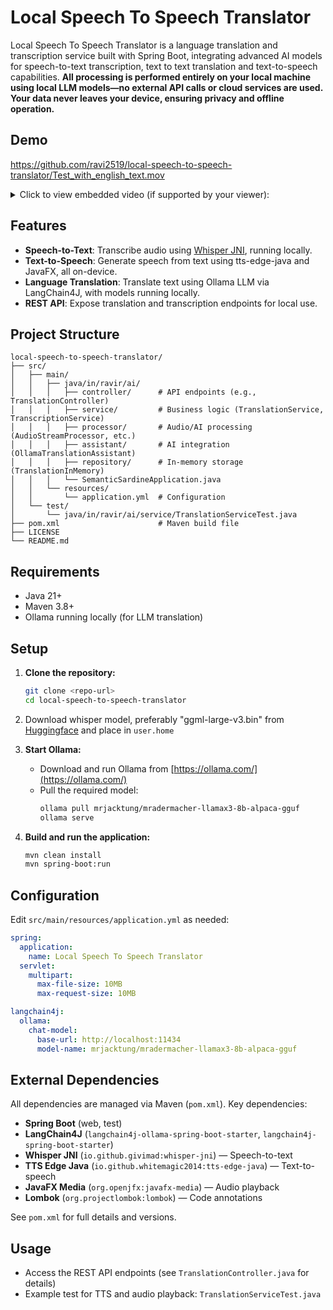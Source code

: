 # Local Speech To Speech Translator

Local Speech To Speech Translator is a language translation and transcription service built with Spring Boot, integrating advanced AI models for speech-to-text transcription, text to text translation and text-to-speech capabilities. **All processing is performed entirely on your local machine using local LLM models—no external API calls or cloud services are used. Your data never leaves your device, ensuring privacy and offline operation.**

## Demo

https://github.com/ravi2519/local-speech-to-speech-translator/Test_with_english_text.mov

<details>
<summary>Click to view embedded video (if supported by your viewer):</summary>

<video src="Test_with_english_text.mov" controls width="600"></video>

</details>

## Features
- **Speech-to-Text**: Transcribe audio using [Whisper JNI](https://github.com/openai/whisper), running locally.
- **Text-to-Speech**: Generate speech from text using tts-edge-java and JavaFX, all on-device.
- **Language Translation**: Translate text using Ollama LLM via LangChain4J, with models running locally.
- **REST API**: Expose translation and transcription endpoints for local use.

## Project Structure
```
local-speech-to-speech-translator/
├── src/
│   ├── main/
│   │   ├── java/in/ravir/ai/
│   │   │   ├── controller/      # API endpoints (e.g., TranslationController)
│   │   │   ├── service/         # Business logic (TranslationService, TranscriptionService)
│   │   │   ├── processor/       # Audio/AI processing (AudioStreamProcessor, etc.)
│   │   │   ├── assistant/       # AI integration (OllamaTranslationAssistant)
│   │   │   ├── repository/      # In-memory storage (TranslationInMemory)
│   │   │   └── SemanticSardineApplication.java
│   │   └── resources/
│   │       └── application.yml  # Configuration
│   └── test/
│       └── java/in/ravir/ai/service/TranslationServiceTest.java
├── pom.xml                      # Maven build file
├── LICENSE
└── README.md
```

## Requirements
- Java 21+
- Maven 3.8+
- Ollama running locally (for LLM translation)

## Setup
1. **Clone the repository:**
   ```sh
   git clone <repo-url>
   cd local-speech-to-speech-translator
   ```
2. Download whisper model, preferably "ggml-large-v3.bin" from [Huggingface](https://huggingface.co/ggerganov/whisper.cpp/tree/main) and place in `user.home`

3. **Start Ollama:**
   - Download and run Ollama from [https://ollama.com/](https://ollama.com/)
   - Pull the required model:
     ```sh
     ollama pull mrjacktung/mradermacher-llamax3-8b-alpaca-gguf
     ollama serve
     ```
4. **Build and run the application:**
   ```sh
   mvn clean install
   mvn spring-boot:run
   ```

## Configuration
Edit `src/main/resources/application.yml` as needed:
```yaml
spring:
  application:
    name: Local Speech To Speech Translator
  servlet:
    multipart:
      max-file-size: 10MB
      max-request-size: 10MB

langchain4j:
  ollama:
    chat-model:
      base-url: http://localhost:11434
      model-name: mrjacktung/mradermacher-llamax3-8b-alpaca-gguf
```

## External Dependencies
All dependencies are managed via Maven (`pom.xml`). Key dependencies:
- **Spring Boot** (web, test)
- **LangChain4J** (`langchain4j-ollama-spring-boot-starter`, `langchain4j-spring-boot-starter`)
- **Whisper JNI** (`io.github.givimad:whisper-jni`) — Speech-to-text
- **TTS Edge Java** (`io.github.whitemagic2014:tts-edge-java`) — Text-to-speech
- **JavaFX Media** (`org.openjfx:javafx-media`) — Audio playback
- **Lombok** (`org.projectlombok:lombok`) — Code annotations

See `pom.xml` for full details and versions.

## Usage
- Access the REST API endpoints (see `TranslationController.java` for details)
- Example test for TTS and audio playback: `TranslationServiceTest.java`
